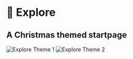 # 🎄 Explore
## A Christmas themed startpage
![Explore Theme 1](https://i.imgur.com/6J2iVjP.jpg)
![Explore Theme 2](https://i.imgur.com/9NQVaYz.png)
